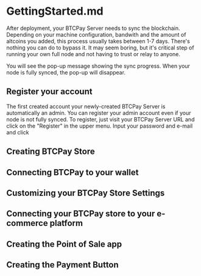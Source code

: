 # GettingStarted.md

After deployment, your BTCPay Server needs to sync the blockchain. Depending on your machine configuration, bandwith and the amount of altcoins you added, this process usually takes between 1-7 days. There's nothing you can do to bypass it. It may seem boring, but it's critical step of running your own full node and not having to trust or relay to anyone.

You will see the pop-up message showing the sync progress. When your node is fully synced, the pop-up will disappear.

## Register your account

The first created account your newly-created BTCPay Server is automatically an admin. You can register your admin account even if your node is not fully synced. To register, just visit your BTCPay Server URL and click on the "Register" in the upper menu. Input your password and e-mail and click

## Creating BTCPay Store

## Connecting BTCPay to your wallet

## Customizing your BTCPay Store Settings

## Connecting your BTCPay store to your e-commerce platform

## Creating the Point of Sale app

## Creating the Payment Button
